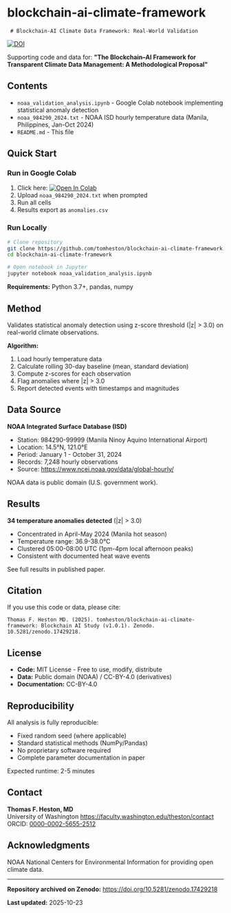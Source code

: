 # blockchain-ai-climate-framework


     # Blockchain-AI Climate Data Framework: Real-World Validation

[![DOI](https://zenodo.org/badge/1082188576.svg)](https://doi.org/10.5281/zenodo.17429218)

Supporting code and data for: **"The Blockchain–AI Framework for Transparent Climate Data Management: A Methodological Proposal"**

## Contents

- `noaa_validation_analysis.ipynb` - Google Colab notebook implementing statistical anomaly detection
- `noaa_984290_2024.txt` - NOAA ISD hourly temperature data (Manila, Philippines, Jan-Oct 2024)
- `README.md` - This file

## Quick Start

### Run in Google Colab

1. Click here: [![Open In Colab](https://colab.research.google.com/assets/colab-badge.svg)](https://colab.research.google.com/github/tomheston/blockchain-ai-climate-framework/blob/main/notebooks/noaa_validation_analysis.ipynb)
2. Upload `noaa_984290_2024.txt` when prompted
3. Run all cells
4. Results export as `anomalies.csv`

### Run Locally

```bash
# Clone repository
git clone https://github.com/tomheston/blockchain-ai-climate-framework.git
cd blockchain-ai-climate-framework

# Open notebook in Jupyter
jupyter notebook noaa_validation_analysis.ipynb
```

**Requirements:** Python 3.7+, pandas, numpy

## Method

Validates statistical anomaly detection using z-score threshold (|z| > 3.0) on real-world climate observations.

**Algorithm:**
1. Load hourly temperature data
2. Calculate rolling 30-day baseline (mean, standard deviation)
3. Compute z-scores for each observation
4. Flag anomalies where |z| > 3.0
5. Report detected events with timestamps and magnitudes

## Data Source

**NOAA Integrated Surface Database (ISD)**
- Station: 984290-99999 (Manila Ninoy Aquino International Airport)
- Location: 14.5°N, 121.0°E
- Period: January 1 - October 31, 2024
- Records: 7,248 hourly observations
- Source: https://www.ncei.noaa.gov/data/global-hourly/

NOAA data is public domain (U.S. government work).

## Results

**34 temperature anomalies detected** (|z| > 3.0)
- Concentrated in April-May 2024 (Manila hot season)
- Temperature range: 36.9-38.0°C
- Clustered 05:00-08:00 UTC (1pm-4pm local afternoon peaks)
- Consistent with documented heat wave events

See full results in published paper.

## Citation

If you use this code or data, please cite:

```
Thomas F. Heston MD. (2025). tomheston/blockchain-ai-climate-framework: Blockchain AI Study (v1.0.1). Zenodo. 10.5281/zenodo.17429218.
```

## License

- **Code:** MIT License - Free to use, modify, distribute
- **Data:** Public domain (NOAA) / CC-BY-4.0 (derivatives)
- **Documentation:** CC-BY-4.0

## Reproducibility

All analysis is fully reproducible:
- Fixed random seed (where applicable)
- Standard statistical methods (NumPy/Pandas)
- No proprietary software required
- Complete parameter documentation in paper

Expected runtime: 2-5 minutes

## Contact

**Thomas F. Heston, MD**  
University of Washington
https://faculty.washington.edu/theston/contact  
ORCID: [0000-0002-5655-2512](https://orcid.org/0000-0002-5655-2512)

## Acknowledgments

NOAA National Centers for Environmental Information for providing open climate data.

---

**Repository archived on Zenodo:** https://doi.org/10.5281/zenodo.17429218

**Last updated:** 2025-10-23
